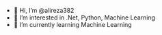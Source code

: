 - 👋 Hi, I’m @alireza382
- 👀 I’m interested in .Net, Python, Machine Learning
- 🌱 I’m currently learning Machine Learning


<!---
alireza382/alireza382 is a ✨ special ✨ repository because its `README.md` (this file) appears on your GitHub profile.
You can click the Preview link to take a look at your changes.
--->
